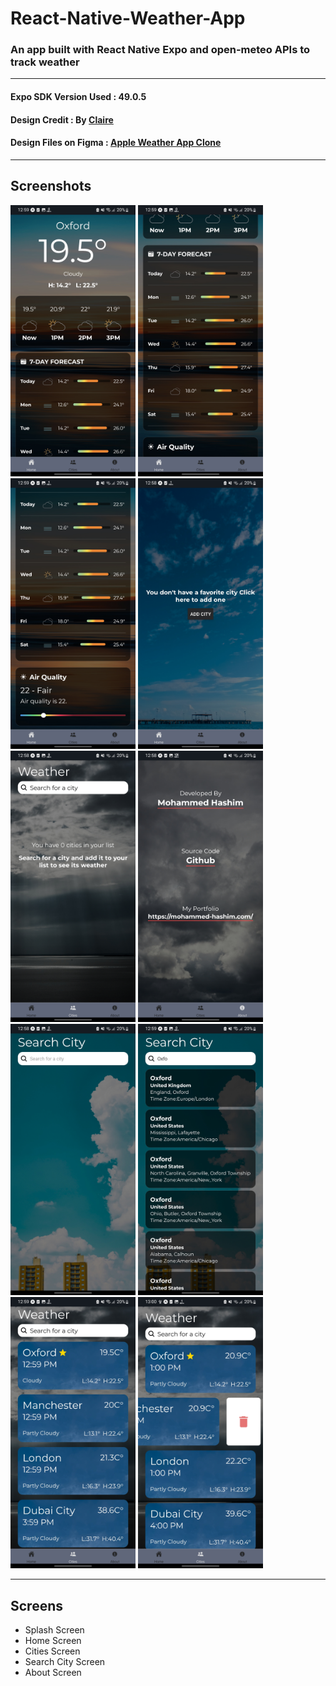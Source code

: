 # React-Native-Weather-App
### An app built with React Native Expo and open-meteo APIs to track weather
-------------  

#### Expo SDK Version Used : 49.0.5
#### Design Credit : By  [Claire](https://www.figma.com/@uidesignguide)  
#### Design Files on Figma : [Apple Weather App Clone](https://www.figma.com/community/file/1045320388292781743)  
  
-------------  

## Screenshots  

<p float="left">
  <img src="screenshots/7.jpg" width="200" />
  <img src="screenshots/8.jpg" width="200" />
  <img src="screenshots/9.jpg" width="200" />
  <img src="screenshots/1.jpg" width="200" />
  <img src="screenshots/2.jpg" width="200" /> 
  <img src="screenshots/3.jpg" width="200" />
  <img src="screenshots/4.jpg" width="200" />
  <img src="screenshots/5.jpg" width="200" /> 
  <img src="screenshots/6.jpg" width="200" />
  <img src="screenshots/10.jpg" width="200" />
</p>

-------------  

## Screens  
- Splash Screen  
- Home Screen
- Cities Screen
- Search City Screen
- About Screen
